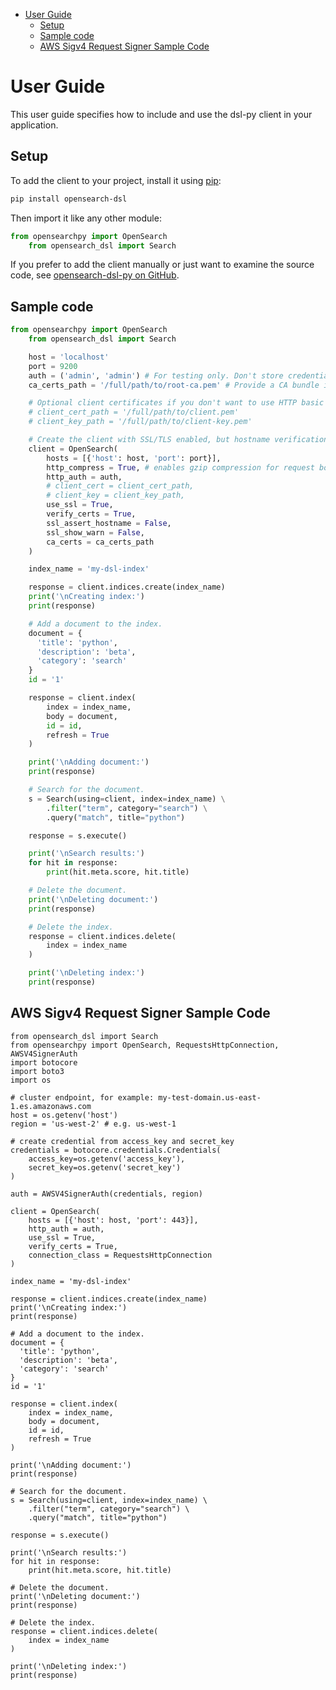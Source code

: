 - [User Guide](#user-guide)
  - [Setup](#setup)
  - [Sample code](#sample-code)
  - [AWS Sigv4 Request Signer Sample Code](#aws-sigv4-request-signer-sample-code)
# User Guide

This user guide specifies how to include and use the dsl-py client in your application.

## Setup

To add the client to your project, install it using [pip](https://pip.pypa.io/):

```bash
pip install opensearch-dsl
```

Then import it like any other module:

```python
from opensearchpy import OpenSearch
    from opensearch_dsl import Search
```

If you prefer to add the client manually or just want to examine the source code, see [opensearch-dsl-py on GitHub](https://github.com/opensearch-project/opensearch-dsl-py).


## Sample code

```python
from opensearchpy import OpenSearch
    from opensearch_dsl import Search

    host = 'localhost'
    port = 9200
    auth = ('admin', 'admin') # For testing only. Don't store credentials in code.
    ca_certs_path = '/full/path/to/root-ca.pem' # Provide a CA bundle if you use intermediate CAs with your root CA.

    # Optional client certificates if you don't want to use HTTP basic authentication.
    # client_cert_path = '/full/path/to/client.pem'
    # client_key_path = '/full/path/to/client-key.pem'

    # Create the client with SSL/TLS enabled, but hostname verification disabled.
    client = OpenSearch(
        hosts = [{'host': host, 'port': port}],
        http_compress = True, # enables gzip compression for request bodies
        http_auth = auth,
        # client_cert = client_cert_path,
        # client_key = client_key_path,
        use_ssl = True,
        verify_certs = True,
        ssl_assert_hostname = False,
        ssl_show_warn = False,
        ca_certs = ca_certs_path
    )

    index_name = 'my-dsl-index'

    response = client.indices.create(index_name)
    print('\nCreating index:')
    print(response)

    # Add a document to the index.
    document = {
      'title': 'python',
      'description': 'beta',
      'category': 'search'
    }
    id = '1'

    response = client.index(
        index = index_name,
        body = document,
        id = id,
        refresh = True
    )

    print('\nAdding document:')
    print(response)

    # Search for the document.
    s = Search(using=client, index=index_name) \
        .filter("term", category="search") \
        .query("match", title="python")

    response = s.execute()

    print('\nSearch results:')
    for hit in response:
        print(hit.meta.score, hit.title)

    # Delete the document.
    print('\nDeleting document:')
    print(response)

    # Delete the index.
    response = client.indices.delete(
        index = index_name
    )

    print('\nDeleting index:')
    print(response)
```

## AWS Sigv4 Request Signer Sample Code
```
from opensearch_dsl import Search
from opensearchpy import OpenSearch, RequestsHttpConnection, AWSV4SignerAuth
import botocore
import boto3
import os

# cluster endpoint, for example: my-test-domain.us-east-1.es.amazonaws.com
host = os.getenv('host')
region = 'us-west-2' # e.g. us-west-1

# create credential from access_key and secret_key
credentials = botocore.credentials.Credentials(
    access_key=os.getenv('access_key'),
    secret_key=os.getenv('secret_key')
)

auth = AWSV4SignerAuth(credentials, region)

client = OpenSearch(
    hosts = [{'host': host, 'port': 443}],
    http_auth = auth,
    use_ssl = True,
    verify_certs = True,
    connection_class = RequestsHttpConnection
)

index_name = 'my-dsl-index'

response = client.indices.create(index_name)
print('\nCreating index:')
print(response)

# Add a document to the index.
document = {
  'title': 'python',
  'description': 'beta',
  'category': 'search'
}
id = '1'

response = client.index(
    index = index_name,
    body = document,
    id = id,
    refresh = True
)

print('\nAdding document:')
print(response)

# Search for the document.
s = Search(using=client, index=index_name) \
    .filter("term", category="search") \
    .query("match", title="python")

response = s.execute()

print('\nSearch results:')
for hit in response:
    print(hit.meta.score, hit.title)

# Delete the document.
print('\nDeleting document:')
print(response)

# Delete the index.
response = client.indices.delete(
    index = index_name
)

print('\nDeleting index:')
print(response)
```
